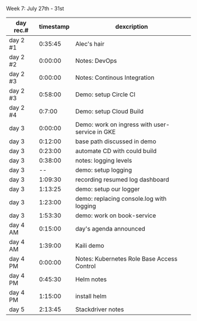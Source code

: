 Week 7: July 27th - 31st

| day rec.# | timestamp | dexcription |
|-----------|-----------|-------------|
| day 2 #1 | 0:35:45 | Alec's hair |
| day 2 #2 | 0:00:00 | Notes: DevOps |
| day 2 #3 | 0:00:00 | Notes: Continous Integration |
| day 2 #3 | 0:58:00 | Demo: setup Circle CI |
| day 2 #4 | 0:7:00 | Demo: setup Cloud Build |
| day 3 | 0:00:00 | Demo: work on ingress with user-service in GKE |
| day 3 | 0:12:00 | base path discussed in demo |
| day 3 | 0:23:00 | automate CD with could build |
| day 3 | 0:38:00 | notes: logging levels |
| day 3 | -- | demo: setup logging |
| day 3 | 1:09:30 | recording resumed log dashboard |
| day 3 | 1:13:25 | demo: setup our logger |
| day 3 | 1:23:00 | demo: replacing console.log with logging |
| day 3 | 1:53:30 | demo: work on book-service |
| day 4 AM | 0:15:00 | day's agenda announced |
| day 4 AM | 1:39:00 | Kaili demo |
| day 4 PM | 0:00:00 | Notes: Kubernetes Role Base Access Control |
| day 4 PM | 0:45:30 | Helm notes |
| day 4 PM | 1:15:00 | install helm |
| day 5 | 2:13:45 | Stackdriver notes | 